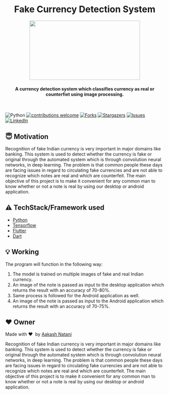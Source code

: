 <h1 align="center">Fake Currency Detection System</h1>

<div align= "center"><img src="https://images.thequint.com/thequint%2F2016-11%2F71274674-012f-4a31-b1c8-a3ca4cbf4387%2Fnew-500-note-currency.jpg?rect=0%2C0%2C1400%2C788" width="350" height="187"/>
  <h4>A currency detection system which classifies currency as real or counterfiet using image processing.</h4>
</div>

<br>

![Python](https://img.shields.io/badge/python-v3.6+-blue.svg)
[![contributions welcome](https://img.shields.io/badge/contributions-welcome-brightgreen.svg?style=flat)](https://github.com/viram-jain/FakeCurrencyDetectionSystem/issues)
[![Forks](https://img.shields.io/github/forks/viram-jain/FakeCurrencyDetectionSystem.svg?logo=github)](https://github.com/viram-jain/FakeCurrencyDetectionSystem/network/members)
[![Stargazers](https://img.shields.io/github/stars/viram-jain/FakeCurrencyDetectionSystem.svg?logo=github)](https://github.com/viram-jain/FakeCurrencyDetectionSystem/stargazers)
[![Issues](https://img.shields.io/github/issues/viram-jain/FakeCurrencyDetectionSystem.svg?logo=github)](https://github.com/viram-jain/FakeCurrencyDetectionSystem/issues)
[![LinkedIn](https://img.shields.io/badge/-LinkedIn-black.svg?style=flat-square&logo=linkedin&colorB=555)](https://linkedin.com/in/viram-jain-43450018b)

## :innocent: Motivation
Recognition of fake Indian currency is very important in major domains like banking. This system is used to detect whether the currency is fake or original through the automated system which is through convolution neural networks, in deep learning. The problem is that common people these days are facing issues in regard to circulating fake currencies and are not able to recognize which notes are real and which are counterfeit. The main objective of this project is to make it convenient for any common man to know whether or not a note is real by using our desktop or android application.

## :warning: TechStack/Framework used

- [Python](https://www.python.org/)
- [Tensorflow](https://www.tensorflow.org/)
- [Flutter](https://flutter.dev/)
- [Dart](https://dart.dev/)

## :bulb: Working

The program will function in the following way:
1. The model is trained on multiple images of fake and real Indian currency.
2. An image of the note is passed as input to the desktop application which returns the result with an accuracy of 70-80%.
3. Same process is followed for the Android application as well.
4. An image of the note is passed as input to the Android application which returns the result with an accuracy of 70-75%.

## :heart: Owner
Made with :heart:&nbsp;  by [Aakash Natani](https://github.com/Aakash1225)



Recognition of fake Indian currency is very important in major domains like banking. This system is used to detect whether the currency is fake or original through the automated system which is through convolution neural networks, in deep learning. The problem is that common people these days are facing issues in regard to circulating fake currencies and are not able to recognize which notes are real and which are counterfeit. The main objective of this project is to make it convenient for any common man to know whether or not a note is real by using our desktop or android application.
